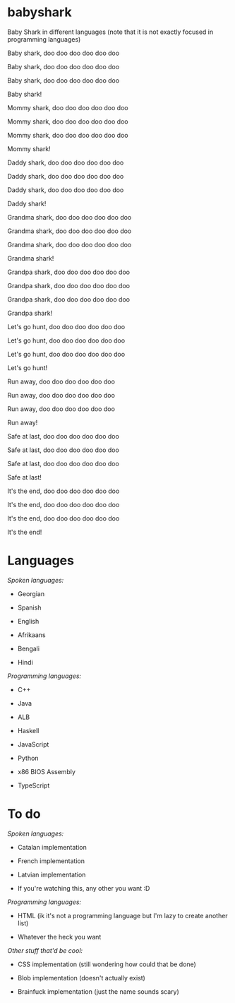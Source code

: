 # babyshark
Baby Shark in different languages (note that it is not exactly focused in programming languages)

Baby shark, doo doo doo doo doo doo

Baby shark, doo doo doo doo doo doo

Baby shark, doo doo doo doo doo doo

Baby shark!

Mommy shark, doo doo doo doo doo doo

Mommy shark, doo doo doo doo doo doo

Mommy shark, doo doo doo doo doo doo

Mommy shark!

Daddy shark, doo doo doo doo doo doo

Daddy shark, doo doo doo doo doo doo

Daddy shark, doo doo doo doo doo doo

Daddy shark!

Grandma shark, doo doo doo doo doo doo

Grandma shark, doo doo doo doo doo doo

Grandma shark, doo doo doo doo doo doo

Grandma shark!

Grandpa shark, doo doo doo doo doo doo

Grandpa shark, doo doo doo doo doo doo

Grandpa shark, doo doo doo doo doo doo

Grandpa shark!

Let's go hunt, doo doo doo doo doo doo

Let's go hunt, doo doo doo doo doo doo

Let's go hunt, doo doo doo doo doo doo

Let's go hunt!

Run away, doo doo doo doo doo doo

Run away, doo doo doo doo doo doo

Run away, doo doo doo doo doo doo

Run away!

Safe at last, doo doo doo doo doo doo

Safe at last, doo doo doo doo doo doo

Safe at last, doo doo doo doo doo doo

Safe at last!

It's the end, doo doo doo doo doo doo

It's the end, doo doo doo doo doo doo

It's the end, doo doo doo doo doo doo

It's the end!

# Languages

_Spoken languages:_

- Georgian

- Spanish

- English

- Afrikaans

- Bengali

- Hindi

_Programming languages:_

- C++

- Java

- ALB

- Haskell

- JavaScript

- Python

- x86 BIOS Assembly

- TypeScript

# To do

_Spoken languages:_

- Catalan implementation

- French implementation

- Latvian implementation

- If you're watching this, any other you want :D

_Programming languages:_

- HTML (ik it's not a programming language but I'm lazy to create another list)

- Whatever the heck you want

_Other stuff that'd be cool:_

- CSS implementation (still wondering how could that be done)

- Blob implementation (doesn't actually exist)

- Brainfuck implementation (just the name sounds scary)
